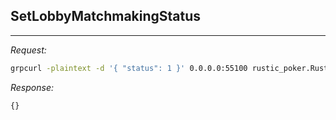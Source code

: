 ## SetLobbyMatchmakingStatus

---

_Request:_
``` bash
grpcurl -plaintext -d '{ "status": 1 }' 0.0.0.0:55100 rustic_poker.RusticPoker.SetLobbyMatchmakingStatus
```

_Response:_
``` bash
{}
```
